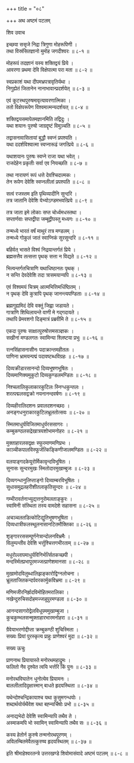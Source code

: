 +++
title = "०८"

+++
अथ अष्टमं पटलम्   
    
    
शिव उवाच   
    
    
इच्छया ससृजे निद्रा त्रिगुणा मोहरूपिणी ।  
तथा विस्रंसितज्ञानो मुमोह जगदीश्वरः ॥ ८-१ ॥  
    
मोहरूपं तदज्ञानं यस्य शक्तिद्वयं प्रिये ।  
आवरणा प्रथमा देवि विक्षेपात्मा परा मता ॥ ८-२ ॥  
    
स्वप्रकाशं यथा दीपमभ्रपत्रावृतिर्यथा ।  
निगुह्येतं जितानेन नानाभावान्प्रदर्शयेत् ॥ ८-३ ॥  
    
एवं कूटस्थपुरुषमावृत्यावरणात्मिका ।  
ततो विक्षेपरूपेण विश्वमात्मन्यदर्शयत् ॥ ८-४ ॥  
    
शक्तिद्वयसमापेतमज्ञानमिति तद्विदुः ।  
यथा शयानः पुरुषो जाग्रद्दृष्टं विमुञ्चति ॥ ८-५ ॥  
    
तद्वासनावासितायां बुद्धौ स्वप्नं प्रपश्यति ।  
यथा ददर्शविश्वात्मा स्वप्नारूढं जगत्प्रिये ॥ ८-६ ॥  
    
यथाशयानः पुरुषः स्वप्ने राजा यथा भवेत् ।  
राजदेहेन प्रकृतीः सर्वा एव नियच्छति ॥ ८-७ ॥  
    
तथा नारायणं रूपं धत्ते देवश्चिदात्मकः ।  
तेन रूपेण देवेशि स्वप्नलीलां प्रपश्यति ॥ ८-८ ॥  
    
सत्वं रजस्तम इति पृथिव्यादीनि सुन्दरि ।  
तत्र जातानि देवेशि येभ्योऽण्डमभवत्प्रिये ॥ ८-९ ॥  
    
तत्र जाता इमे लोकाः सप्त चोर्ध्वमधस्तथा ।  
सप्तार्णवाः सप्तद्वीपा जम्बूद्वीपस्तु मध्यगः ॥ ८-१० ॥  
    
तन्मध्ये भारतं वर्षं माथुरं तत्र मण्डलम् ।  
तन्मध्ये गोकुलं जातं स्वाप्निकं सुरसुन्दरि ॥ ८-११ ॥  
    
बहिर्वत् भासते विश्वं निद्रयान्तर्गतं प्रिये ।  
ब्रह्मसत्तैव तत्सत्ता पृथक् सत्ता न विद्यते ॥ ८-१२ ॥  
    
भित्यन्तर्गतचित्राणि यथाधिष्ठानतः पृथक् ।  
न सन्ति देवदेवेशि तदा त्रासमयान्यपि ॥ ८-१३ ॥  
    
एवं विश्वमयं चित्रम् आत्मभित्तिमधिंष्ठितम् ।  
न पृथक् देवि कुत्रापि पृथक् जानन्त्यपण्डिताः ॥ ८-१४ ॥  
    
ब्रह्मगुह्यमिदं देवि वक्तुं जिह्वा जडायते ।  
गात्राणि शिथिलायन्ते वाणी मे गद्गदायते ।  
तथापि प्रेमवशगो दिङ्मात्रं प्रब्रवीमि ते ॥ ८-१५ ॥  
    
एकदा पुरुषः साक्षात्पुरुषोत्तमसञ्ज्ञकः ।  
सखीनां मण्डलगतः स्वामिन्या श्लिष्टया प्रभुः ॥ ८-१६ ॥  
    
रत्नसिंहासनासीनः पदाक्रान्तमहीतलः ।  
पाणिना भ्रामयन्पद्मं पदावष्टब्धविग्रहः ॥ ८-१७ ॥  
    
दिव्यक्रीडारसानन्दो दिव्यभूषणभूषितः ।  
दिव्यमाणिक्यमुकुटो दिव्यकुण्डलमण्डितः ॥ ८-१८ ॥  
    
निश्चलालिकुलाकारकुटिलः स्निग्धकुन्तलः ।  
शरत्पद्मलसद्वक्रो नयनानन्दवर्षणः ॥ ८-१९ ॥  
    
दिव्यहीरालिदशनः प्रवालदशनच्छदः ।  
अनङ्गधनुराकारकुटिलभ्रूलतोत्सवः ॥ ८-२० ॥  
    
स्मितमाधुर्यविजितमाधुर्यरससागरः ।  
कम्बुकण्ठलसद्रेखात्रयशोभामनोहरः ॥ ८-२१ ॥  
    
मुक्ताहारलसद्वक्षः स्फुरमाणमणिप्रभः ।  
काञ्चीकपालविस्फूर्जत्किङ्किणीजालमण्डितः ॥ ८-२२ ॥  
    
वलयाङ्गदकेयूरोर्मिकावृन्दविभूषितः ।  
सुनासः सुन्दरमुखः स्मितोदारमुखाम्बुजः ॥ ८-२३ ॥  
    
दिव्यगन्धानुलिप्ताङ्गो दिव्याम्बरविभूषितः ।  
सुधासमुद्रलहरीशीतलाकृतिसुन्दरः ॥ ८-२४ ॥  
    
गम्भीरावर्तनाभ्युद्यत्तनुरोमलताङ्कुरः ।  
स्वामिनी संस्थिता तस्य वामदेशे सहासना ॥ ८-२५ ॥  
    
अचञ्चलतडित्कोटिद्युतिभूषणभूषिता ।  
दिव्यधात्रीफलस्थूलनासानटितमौक्तिका ॥ ८-२६ ॥  
    
शृङ्गाररससम्पूर्णनेत्रान्दोलनविभ्रमैः ।  
विलुम्पन्तीव देवेशि भर्त्तुश्चित्तगभीरताम् ॥ ८-२७ ॥  
    
मधुरोल्लापमाधुर्यविनिर्भर्त्सितकच्छपी ।  
मन्दर्स्मितप्रभापूरमज्जत्प्राणेशमानसा ॥ ८-२८ ॥  
    
मुखामोदविलुब्धालिझङ्कारोद्विग्नलोचना ।  
भ्रूलताजितकन्दर्पवरकार्मुकविभ्रमा ॥ ८-२९ ॥  
    
मणिमजीरनिर्ह्रादविमोहितमरालिका ।  
नखेन्दुरुचिसदोहमज्जन्नूपुरमण्डला ॥ ८-३० ॥  
    
आनन्दसागरोद्वेलविधूपममुखाम्बुजा ।  
कुचकुम्भलसन्मुक्ताहारभारमनोहरा ॥ ८-३१ ॥  
    
ग्रैवेयाभरणोद्दीप्ता क्रम्बुकण्ठी शुचिस्मिता ।  
सख्यः प्रियां पुरस्कृत्य प्राहुः प्राणेश्वरं मुदा ॥ ८-३२ ॥  
    
    
सख्य ऊचुः   
    
    
प्राणनाथ प्रियायास्ते मनोरथमहाद्रुमः ।  
फलितो नैव दृश्येत त्वयि भर्त्तरि किं पुनः ॥ ८-३३ ॥  
    
मनोरथविघातेन धुनोत्येव प्रियामनः ।  
बाललीलादिदृक्षास्मान् बाधते हृदयस्थिता ॥ ८-३४ ॥  
    
यथेन्दोश्चन्द्रिकायाश्च यथा कुसुमगन्धयोः ।  
शब्दार्थयोर्यथैवेश यथा बह्न्यर्चिषोः प्रभो ॥ ८-३५ ॥  
    
अनाद्यभेदो देवेशि स्वामिन्यापि तथैव ते ।  
अस्माकमपि भो स्वामिन् स्वामिन्यापि तथैव सः ॥ ८-३६ ॥  
    
कस्य हेतोर्न कुरुषे तन्मनोरथपूरणम् ।  
अविलम्बितमेवैतत्कुरुष्व हृदयस्थितम् ॥ ८-३७ ॥  
    
    
इति श्रीमाहेश्वरतन्त्रे उत्तरखण्डे शिवोमासंवादे अष्टमं पटलम् ॥ ८-८ ॥  
    
    
    
    